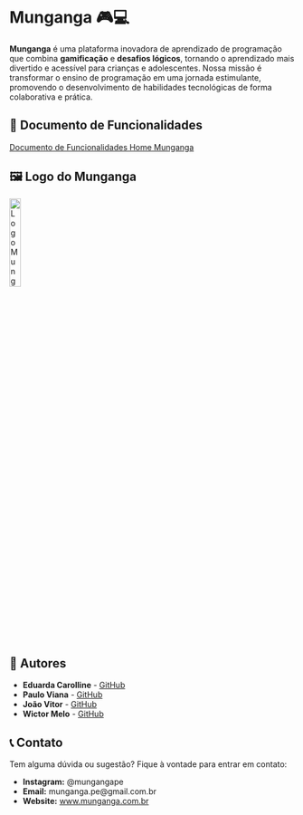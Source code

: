 <!DOCTYPE html>
<html lang="pt-BR">
<body>
    <h1>Munganga 🎮💻</h1>
    <p>
        <strong>Munganga</strong> é uma plataforma inovadora de aprendizado de programação que combina <strong>gamificação</strong> e <strong>desafios lógicos</strong>, tornando o aprendizado mais divertido e acessível para crianças e adolescentes. Nossa missão é transformar o ensino de programação em uma jornada estimulante, promovendo o desenvolvimento de habilidades tecnológicas de forma colaborativa e prática.
    </p>

  <h2>🌟 Documento de Funcionalidades</h2>
    <a  href="https://docs.google.com/document/d/1XpsskEMan1IZ6O3x9lQCW6T2c46qj5yboJko51ZjC84/edit?usp=sharing">Documento de Funcionalidades Home Munganga</a>

  <h2>🖼️ Logo do Munganga</h2>
    <img src="https://github.com/user-attachments/assets/d94bf612-a9fa-4ee6-bbf7-c043604736ca" width="20%" alt="Logo Munganga">

  <h2>👥 Autores</h2>
    <ul>
        <li><strong>Eduarda Carolline</strong> - <a href="https://github.com/seu-usuario">GitHub</a></li>
        <li><strong>Paulo Viana</strong> - <a href="https://github.com/ViniciusInCode">GitHub</a></li>
        <li><strong>João Vitor</strong> - <a href="https://github.com/seu-usuario">GitHub</a></li>
        <li><strong>Wictor Melo</strong> - <a href="https://github.com/Wictor0">GitHub</a></li>
    </ul>

  <h2>📞 Contato</h2>
    <p>Tem alguma dúvida ou sugestão? Fique à vontade para entrar em contato:</p>
    <ul>
        <li><strong>Instagram:</strong> @mungangape</li>
        <li><strong>Email:</strong> munganga.pe@gmail.com.br</li>
        <li><strong>Website:</strong> <a href="http://www.munganga.com.br">www.munganga.com.br</a></li>
    </ul>
</body>
</html>

